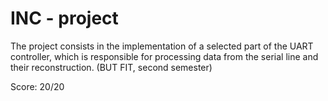 # INC - project
The project consists in the implementation of a selected part of the UART controller, which is responsible for processing data from the serial line and their reconstruction. (BUT FIT, second semester)

Score: 20/20
